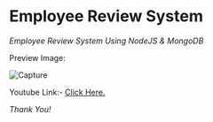 # Employee Review System
<i>Employee Review System Using NodeJS & MongoDB</I>

Preview Image:

![Capture](https://user-images.githubusercontent.com/70429983/135583118-67d7c2a0-f16c-4183-854a-0a8165344645.PNG)


Youtube Link:- <a href="https://youtu.be/YGAC2gucOSc">Click Here.</a>

<i>Thank You!</i>
